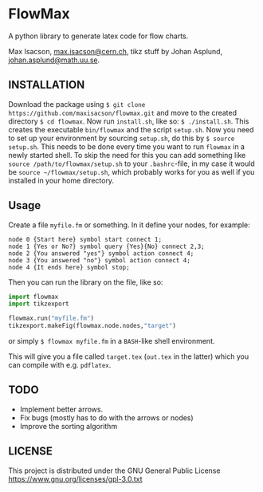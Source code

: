 FlowMax
=======

A python library to generate latex code for flow charts.


Max Isacson, max.isacson@cern.ch, tikz stuff by Johan Asplund, johan.asplund@math.uu.se.

INSTALLATION
------------
Download the package using `$ git clone https://github.com/maxisacson/flowmax.git` and move to the created directory `$ cd flowmax`. Now run `install.sh`, like so: `$ ./install.sh`. This creates the executable `bin/flowmax` and the script `setup.sh`. Now you need to set up your environment by sourcing `setup.sh`, do this by `$ source setup.sh`. This needs to be done every time you want to run `flowmax` in a newly started shell. To skip the need for this you can add something like `source /path/to/flowmax/setup.sh` to your `.bashrc`-file, in my case it would be `source ~/flowmax/setup.sh`, which probably works for you as well if you installed in your home directory.

Usage
-----
Create a file `myfile.fm` or something. In it define your nodes, for example:
```
node 0 {Start here} symbol start connect 1;
node 1 {Yes or No?} symbol query {Yes}{No} connect 2,3;
node 2 {You answered "yes"} symbol action connect 4;
node 3 {You answered "no"} symbol action connect 4;
node 4 {It ends here} symbol stop;
```
Then you can run the library on the file, like so:
```python
import flowmax
import tikzexport

flowmax.run("myfile.fm")
tikzexport.makeFig(flowmax.node.nodes,"target")
```
or simply `$ flowmax myfile.fm` in a `BASH`-like shell environment.

This will give you a file called `target.tex` (`out.tex` in the latter)  which you can compile with e.g. `pdflatex`.

TODO
----
- Implement better arrows.
- Fix bugs (mostly has to do with the arrows or nodes)
- Improve the sorting algorithm

LICENSE
-------
This project is distributed under the GNU General Public License https://www.gnu.org/licenses/gpl-3.0.txt
